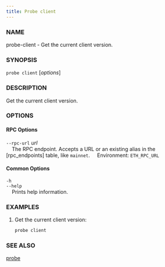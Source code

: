 ```yaml
---
title: Probe client
---
```


### NAME

probe-client - Get the current client version.

### SYNOPSIS

`probe client` [*options*]

### DESCRIPTION

Get the current client version.

### OPTIONS

#### RPC Options

`--rpc-url` _url_  
&nbsp;&nbsp;&nbsp;&nbsp;The RPC endpoint. Accepts a URL or an existing alias in the [rpc_endpoints] table, like `mainnet`.
&nbsp;&nbsp;&nbsp;&nbsp;Environment: `ETH_RPC_URL`

#### Common Options

`-h`  
`--help`  
&nbsp;&nbsp;&nbsp;&nbsp;Prints help information.

### EXAMPLES

1. Get the current client version:
   ```sh
   probe client
   ```

### SEE ALSO

[probe](./probe.md)
